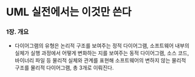 # UML 실전에서는 이것만 쓴다

### 1장. 개요

- 다이어그램의 유형은 논리적 구조를 보여주는 정적 다이어그램, 소프트웨어 내부의 실체가 실행 과정에서 어떻게 변화하는 지를 보여주는 동적 다이어그램, 소스 코드, 바이너리 파일 등 물리적 실체와 관계를 표현해 소프트웨어의 변하지 않는 물리적 구조를 물리적 다이어그램, 총 3개로 이뤄진다.
